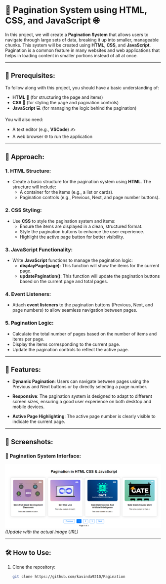 # 📄 **Pagination System using HTML, CSS, and JavaScript** 🌐

In this project, we will create a **Pagination System** that allows users to navigate through large sets of data, breaking it up into smaller, manageable chunks. This system will be created using **HTML**, **CSS**, and **JavaScript**. Pagination is a common feature in many websites and web applications that helps in loading content in smaller portions instead of all at once.

---

## 📝 **Prerequisites**:

To follow along with this project, you should have a basic understanding of:

- **HTML** 📄 (for structuring the page and items)
- **CSS** 🎨 (for styling the page and pagination controls)
- **JavaScript** 💻 (for managing the logic behind the pagination)

You will also need:

- A text editor (e.g., **VSCode**) ✍️
- A web browser 🌐 to run the application

---

## 🚀 **Approach**:

### 1. **HTML Structure**:
- Create a basic structure for the pagination system using **HTML**. The structure will include:
  - A container for the items (e.g., a list or cards).
  - Pagination controls (e.g., Previous, Next, and page number buttons).
  
### 2. **CSS Styling**:
- Use **CSS** to style the pagination system and items:
  - Ensure the items are displayed in a clean, structured format.
  - Style the pagination buttons to enhance the user experience.
  - Highlight the active page button for better visibility.

### 3. **JavaScript Functionality**:
- Write **JavaScript** functions to manage the pagination logic:
  - **displayPage(page)**: This function will show the items for the current page.
  - **updatePagination()**: This function will update the pagination buttons based on the current page and total pages.
  
### 4. **Event Listeners**:
- Attach **event listeners** to the pagination buttons (Previous, Next, and page numbers) to allow seamless navigation between pages.

### 5. **Pagination Logic**:
  - Calculate the total number of pages based on the number of items and items per page.
  - Display the items corresponding to the current page.
  - Update the pagination controls to reflect the active page.

---

## 🌟 **Features**:

- **Dynamic Pagination**: Users can navigate between pages using the Previous and Next buttons or by directly selecting a page number.
  
- **Responsive**: The pagination system is designed to adapt to different screen sizes, ensuring a good user experience on both desktop and mobile devices.

- **Active Page Highlighting**: The active page number is clearly visible to indicate the current page.

---

## 📸 **Screenshots**:

### 📸 **Pagination System Interface**:
![Pagination Screenshot](https://github.com/kavinda9210/Pagination/blob/main/Pagination/sceenshot/Capture.PNG) *(Update with the actual image URL)*

---

## 🛠️ **How to Use**:

1. Clone the repository:
   ```bash
   git clone https://github.com/kavinda9210/Pagination
